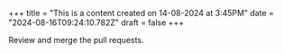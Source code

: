 +++
title = "This is a content created on 14-08-2024 at 3:45PM"
date = "2024-08-16T09:24:10.782Z"
draft = false
+++

  Review and merge the pull requests.
        